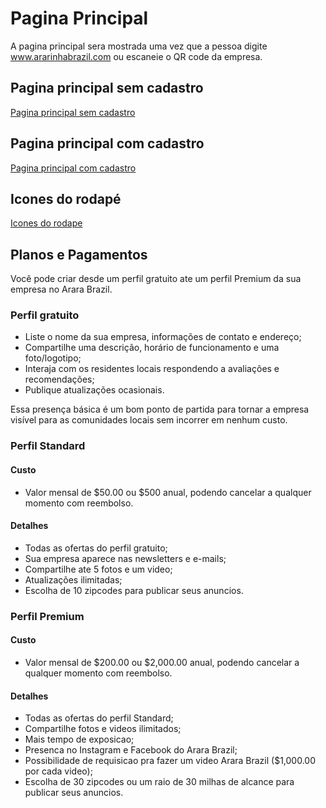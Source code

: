 # Pagina Principal

A pagina principal sera mostrada uma vez que a pessoa digite www.ararinhabrazil.com ou escaneie o QR code da empresa.

## Pagina principal sem cadastro

[Pagina principal sem cadastro](../paginas/inicio_sem_cadastro/inicio_sem_cadastro.md "Pagina principal sem cadastro")

## Pagina principal com cadastro

[Pagina principal com cadastro](../paginas/inicio_com_cadastro/inicio_com_cadastro.md "Pagina principal com cadastro")

## Icones do rodapé

[Icones do rodape](../paginas/icones_rodape/rodape.md "Icones do rodapé")

## Planos e Pagamentos

Você pode criar desde um perfil gratuito ate um perfil Premium da sua empresa no Arara Brazil.

### Perfil gratuito

- Liste o nome da sua empresa, informações de contato e endereço;
- Compartilhe uma descrição, horário de funcionamento e uma foto/logotipo;
- Interaja com os residentes locais respondendo a avaliações e recomendações;
- Publique atualizações ocasionais.

Essa presença básica é um bom ponto de partida para tornar a empresa visível para as comunidades locais 
sem incorrer em nenhum custo.

### Perfil Standard

#### Custo

- Valor mensal de $50.00 ou $500 anual, podendo cancelar a qualquer momento com reembolso.

#### Detalhes

- Todas as ofertas do perfil gratuito;
- Sua empresa aparece nas newsletters e e-mails;
- Compartilhe ate 5 fotos e um video;
- Atualizações ilimitadas;
- Escolha de 10 zipcodes para publicar seus anuncios.

### Perfil Premium

#### Custo

- Valor mensal de $200.00 ou $2,000.00 anual, podendo cancelar a qualquer momento com reembolso.

#### Detalhes

- Todas as ofertas do perfil Standard;
- Compartilhe fotos e videos ilimitados;
- Mais tempo de exposicao;
- Presenca no Instagram e Facebook do Arara Brazil;
- Possibilidade de requisicao pra fazer um video Arara Brazil ($1,000.00 por cada video);
- Escolha de 30 zipcodes ou um raio de 30 milhas de alcance para publicar seus anuncios.